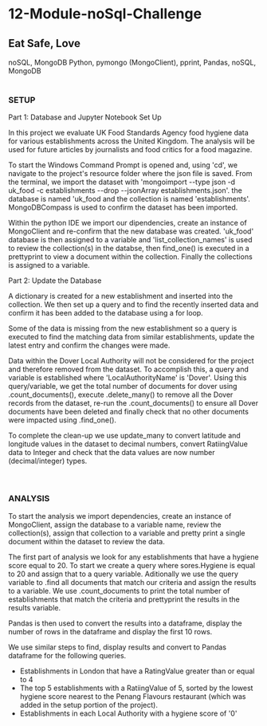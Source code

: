 # 12-Module-noSql-Challenge
## Eat Safe, Love
noSQL, MongoDB
Python, pymongo (MongoClient), pprint, Pandas, noSQL, MongoDB<br><br>

### SETUP

Part 1: Database and Jupyter Notebook Set Up

In this project we evaluate UK Food Standards Agency food hygiene data for various establishments across the United Kingdom. The analysis will be used for future articles by journalists and food critics for a food magazine.

To start the Windows Command Prompt is opened and, using 'cd', we navigate to the project's resource folder where the json file is saved. From the terminal, we import the dataset with 'mongoimport --type json -d uk_food -c establishments --drop --jsonArray establishments.json'. the database is named 'uk_food and the collection is named 'establishments'. MongoDBCompass is used to confirm the dataset has been imported.

Within the python IDE we import our dipendencies, create an instance of MongoClient and re-confirm that the new database was created.
'uk_food' database is then assigned to a variable and 'list_collection_names' is used to review the collection(s) in the databse, then find_one() is executed in a prettyprint to view a document within the collection. Finally the collections is assigned to a variable.

Part 2: Update the Database

A dictionary is created for a new establishment and inserted into the collection. We then set up a query and to find the recently inserted data and confirm it has been added to the database using a for loop.

Some of the data is missing from the new establishment so a query is executed to find the matching data from similar establishments, update the latest entry and confirm the changes were made.

Data within the Dover Local Authority will not be considered for the project and therefore removed from the dataset. To accomplish this, a query and variable is established where 'LocalAuthorityName' is 'Dover'. Using this query/variable, we get the total number of documents for dover using .count_documents(), execute .delete_many() to remove all the Dover records from the dataset, re-run the .count_documents() to ensure all Dover documents have been deleted and finally check that no other documents were impacted using .find_one().

To complete the clean-up we use update_many to convert latitude and longitude values in the dataset to decimal numbers, convert RatiingValue data to Integer and check that the data values are now number (decimal/integer) types.<br><br><br>



### ANALYSIS

To start the analysis we import dependencies, create an instance of MongoClient, assign the database to a variable name, review the collection(s), assign that collection to a variable and pretty print a single document within the dataset to review the data.

The first part of analysis we look for any establishments that have a hygiene score equal to 20. To start we create a query where sores.Hygiene is equal to 20 and assign that to a query variable. Aditionally we use the query variable to .find all documents that match our criteria and assign the results to a variable. We use .count_documents to print the total number of establishments that match the criteria and prettyprint the results in the results variable.

Pandas is then used to convert the results into a dataframe, display the number of rows in the dataframe and display the first 10 rows.

We use similar steps to find, display results and convert to Pandas dataframe for the following queries.
- Establishments in London that have a RatingValue greater than or equal to 4
- The top 5 establishments with a RatiingValue of 5, sorted by the lowest hygiene score nearest to the Penang Flavours restaurant (which was added in the setup portion of the project).
- Establishments in each Local Authority with a hygiene score of '0'